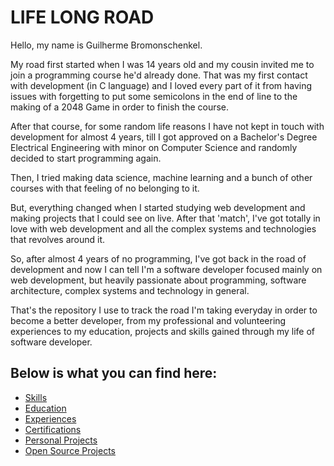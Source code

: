 # LIFE LONG ROAD

Hello, my name is Guilherme Bromonschenkel.

My road first started when I was 14 years old and my cousin invited me to join a programming course he'd already done. That was my first contact with development (in C language) and I loved every part of it from having issues with forgetting to put some semicolons in the end of line to the making of a 2048 Game in order to finish the course.

After that course, for some random life reasons I have not kept in touch with development for almost 4 years, till I got approved on a Bachelor's Degree Electrical Engineering with minor on Computer Science and randomly decided to start programming again.

Then, I tried making data science, machine learning and a bunch of other courses with that feeling of no belonging to it.

But, everything changed when I started studying web development and making projects that I could see on live. After that 'match', I've got totally in love with web development and all the complex systems and technologies that revolves around it.

So, after almost 4 years of no programming, I've got back in the road of development and now I can tell I'm a software developer focused mainly on web development, but heavily passionate about programming, software architecture, complex systems and technology in general.

That's the repository I use to track the road I'm taking everyday in order to become a better developer, from my professional and volunteering experiences to my education, projects and skills gained through my life of software developer.

## Below is what you can find here:

- [ Skills ](skills.md)
- [ Education ](education.md)
- [ Experiences ](experiences.md)
- [ Certifications ](certifications.md)
- [ Personal Projects ](projects.md)
- [ Open Source Projects](opensource.md)